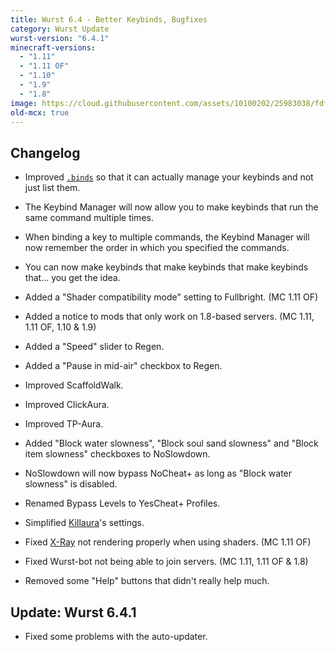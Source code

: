```yaml
---
title: Wurst 6.4 - Better Keybinds, Bugfixes
category: Wurst Update
wurst-version: "6.4.1"
minecraft-versions:
  - "1.11"
  - "1.11 OF"
  - "1.10"
  - "1.9"
  - "1.8"
image: https://cloud.githubusercontent.com/assets/10100202/25983038/fdf2a41e-36e1-11e7-93b4-f297511233df.jpg
old-mcx: true
---
```

## Changelog

- Improved [`.binds`](https://wiki.wurstclient.net/cmd/binds) so that it can actually manage your keybinds and not just list them.

- The Keybind Manager will now allow you to make keybinds that run the same command multiple times.

- When binding a key to multiple commands, the Keybind Manager will now remember the order in which you specified the commands.

- You can now make keybinds that make keybinds that make keybinds that... you get the idea.

- Added a "Shader compatibility mode" setting to Fullbright. (MC 1.11 OF)

- Added a notice to mods that only work on 1.8-based servers. (MC 1.11, 1.11 OF, 1.10 & 1.9)

- Added a "Speed" slider to Regen.

- Added a "Pause in mid-air" checkbox to Regen.

- Improved ScaffoldWalk.

- Improved ClickAura.

- Improved TP-Aura.

- Added "Block water slowness", "Block soul sand slowness" and "Block item slowness" checkboxes to NoSlowdown.

- NoSlowdown will now bypass NoCheat+ as long as "Block water slowness" is disabled.

- Renamed Bypass Levels to YesCheat+ Profiles.

- Simplified [Killaura](https://wiki.wurstclient.net/killaura)'s settings.

- Fixed [X-Ray](https://wiki.wurstclient.net/x-ray) not rendering properly when using shaders. (MC 1.11 OF)

- Fixed Wurst-bot not being able to join servers. (MC 1.11, 1.11 OF & 1.8)

- Removed some "Help" buttons that didn't really help much.

## Update: Wurst 6.4.1

- Fixed some problems with the auto-updater.
